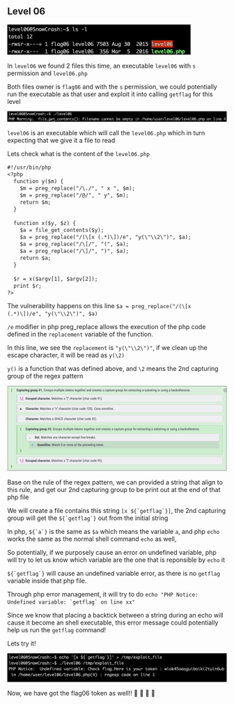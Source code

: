 <h2>Level 06</h2>

![alt text](./screenshot/image1.png)

In `level06` we found 2 files this time, an executable `level06` with `s` permission and `level06.php`

Both files owner is `flag06` and with the `s` permission, we could potentially run the executable as that user and exploit it into calling `getflag` for this level

![alt text](./screenshot/image2.png)

`level06` is an executable which will call the `level06.php` which in turn expecting that we give it a file to read

Lets check what is the content of the `level06.php`
``` console
#!/usr/bin/php
<?php
  function y($m) {
    $m = preg_replace("/\./", " x ", $m);
    $m = preg_replace("/@/", " y", $m);
    return $m;
  }

  function x($y, $z) { 
    $a = file_get_contents($y);
    $a = preg_replace("/(\[x (.*)\])/e", "y(\"\\2\")", $a);
    $a = preg_replace("/\[/", "(", $a);
    $a = preg_replace("/\]/", ")", $a);
    return $a;
  }

  $r = x($argv[1], $argv[2]);
  print $r;
?>
```
The vulnerability happens on this line  `$a = preg_replace("/(\[x (.*)\])/e", "y(\"\\2\")", $a)`

`/e` modifier in php preg_replace allows the execution of the php code defined in the `replacement` variable of the function.

In this line, we see the `replacement` is `"y(\"\\2\")"`, if we clean up the escape character, it will be read as `y(\2)`

`y()` is a function that was defined above, and `\2` means the 2nd capturing group of the regex pattern

![alt text](./screenshot/image3.png)

Base on the rule of the regex pattern, we can provided a string that align to this rule, and get our 2nd capturing group to be print out at the end of that php file

We will create a file contains this string ``[x ${`getflag`}]``, the 2nd capturing group will get the ``${`getflag`}`` out from the initial string

In php, ``${`a`}`` is the same as `$a` which means the variable `a`, and php `echo` works the same as the normal shell command `echo` as well,

So potentially, if we purposely cause an error on undefined variable, php will try to let us know which variable are the one that is reponsible by `echo` it

``${`getflag`}`` will cause an undefined variable error, as there is no ```getflag``` variable inside that php file.

Through php error management, it will try to do ``echo "PHP Notice:  Undefined variable: `getflag` on line xx"``

Since we know that placing a backtick between a string during an echo will cause it become an shell executable, this error message could potentially help us run the `getflag` command!

Lets try it!

![alt text](./screenshot/image4.png)

Now, we have got the flag06 token as well!!  :partying_face: :tada: :tada: :tada:
